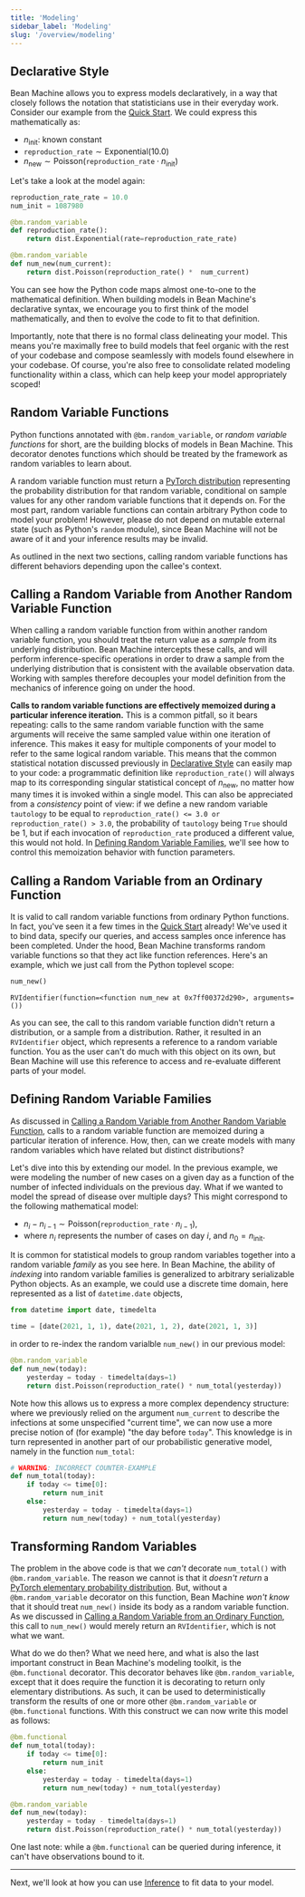 ```yaml
---
title: 'Modeling'
sidebar_label: 'Modeling'
slug: '/overview/modeling'
---
```


## <a name="declarative_style"></a>Declarative Style

Bean Machine allows you to express models declaratively, in a way that closely follows the notation that statisticians use in their everyday work. Consider our example from the [Quick Start](../quick_start/quick_start.mdx). We could express this mathematically as:

* $n_\text{init}$: known constant
* $\texttt{reproduction\_rate} \sim \text{Exponential}(10.0)$
* $n_\text{new} \sim \text{Poisson}(\texttt{reproduction\_rate} \cdot n_\text{init})$

Let's take a look at the model again:

```py
reproduction_rate_rate = 10.0
num_init = 1087980

@bm.random_variable
def reproduction_rate():
    return dist.Exponential(rate=reproduction_rate_rate)

@bm.random_variable
def num_new(num_current):
    return dist.Poisson(reproduction_rate() *  num_current)
```

You can see how the Python code maps almost one-to-one to the mathematical definition. When building models in Bean Machine's declarative syntax, we encourage you to first think of the model mathematically, and then to evolve the code to fit to that definition.

Importantly, note that there is no formal class delineating your model. This means you're maximally free to build models that feel organic with the rest of your codebase and compose seamlessly with models found elsewhere in your codebase. Of course, you're also free to consolidate related modeling functionality within a class, which can help keep your model appropriately scoped!

## Random Variable Functions

Python functions annotated with `@bm.random_variable`, or _random variable functions_ for short, are the building blocks of models in Bean Machine. This decorator denotes functions which should be treated by the framework as random variables to learn about.

A random variable function must return a [PyTorch distribution](https://pytorch.org/docs/stable/distributions.html?highlight=distribution#module-torch.distributions) representing the probability distribution for that random variable, conditional on sample values for any other random variable functions that it depends on. For the most part, random variable functions can contain arbitrary Python code to model your problem! However, please do not depend on mutable external state (such as Python's `random` module), since Bean Machine will not be aware of it and your inference results may be invalid.

As outlined in the next two sections, calling random variable functions has different behaviors depending upon the callee's context.

## <a name="calling_inside"></a>Calling a Random Variable from Another Random Variable Function

When calling a random variable function from within another random variable function, you should treat the return value as a _sample_ from its underlying distribution. Bean Machine intercepts these calls, and will perform inference-specific operations in order to draw a sample from the underlying distribution that is consistent with the available observation data. Working with samples therefore decouples your model definition from the mechanics of inference going on under the hood.

**Calls to random variable functions are effectively memoized during a particular inference iteration.** This is a common pitfall, so it bears repeating: calls to the same random variable function with the same arguments will receive the same sampled value within one iteration of inference. This makes it easy for multiple components of your model to refer to the same logical random variable. This means that the common statistical notation discussed previously in [Declarative Style](#declarative_style) can easily map to your code: a programmatic definition like `reproduction_rate()` will always map to its corresponding singular statistical concept of $n_\text{new}$, no matter how many times it is invoked within a single model. This can also be appreciated from a _consistency_ point of view: if we define a new random variable `tautology` to be equal to `reproduction_rate() <= 3.0 or reproduction_rate() > 3.0`, the probability of `tautology` being `True` should be $1$, but if each invocation of `reproduction_rate` produced a different value, this would not hold. In [Defining Random Variable Families](#random_variable_families), we'll see how to control this memoization behavior with function parameters.

## <a name="calling_outside"></a>Calling a Random Variable from an Ordinary Function

It is valid to call random variable functions from ordinary Python functions. In fact, you've seen it a few times in the [Quick Start](../quick_start/quick_start.mdx) already! We've used it to bind data, specify our queries, and access samples once inference has been completed. Under the hood, Bean Machine transforms random variable functions so that they act like function references. Here's an example, which we just call from the Python toplevel scope:

```py
num_new()
```
```
RVIdentifier(function=<function num_new at 0x7ff00372d290>, arguments=())
```

As you can see, the call to this random variable function didn't return a distribution, or a sample from a distribution. Rather, it resulted in an `RVIdentifier` object, which represents a reference to a random variable function. You as the user can't do much with this object on its own, but Bean Machine will use this reference to access and re-evaluate different parts of your model.

## <a name="random_variable_families"></a>Defining Random Variable Families

As discussed in [Calling a Random Variable from Another Random Variable Function](#calling_inside), calls to a random variable function are memoized during a particular iteration of inference. How, then, can we create models with many random variables which have related but distinct distributions?

Let's dive into this by extending our model. In the previous example, we were modeling the number of new cases on a given day as a function of the number of infected individuals on the previous day. What if we wanted to model the spread of disease over multiple days? This might correspond to the following mathematical model:

* $n_i-n_{i-1} \sim \text{Poisson}(\texttt{reproduction\_rate} \cdot n_{i-1})$,
* where $n_i$ represents the number of cases on day $i$, and $n_0=n_\text{init}$.

It is common for statistical models to group random variables together into a random variable _family_ as you see here. In Bean Machine, the ability of _indexing_ into random variable families is generalized to arbitrary serializable Python objects. As an example, we could use a discrete time domain, here represented as a list of `datetime.date` objects,

```py
from datetime import date, timedelta

time = [date(2021, 1, 1), date(2021, 1, 2), date(2021, 1, 3)]
```

in order to re-index the random varialble `num_new()` in our previous model:

```py
@bm.random_variable
def num_new(today):
    yesterday = today - timedelta(days=1)
    return dist.Poisson(reproduction_rate() * num_total(yesterday))
```

Note how this allows us to express a more complex dependency structure: where we previously relied on the argument `num_current` to describe the infections at some unspecified "current time", we can now use a more precise notion of (for example) "the day before `today`". This knowledge is in turn represented in another part of our probabilistic generative model, namely in the function `num_total`:

```py
# WARNING: INCORRECT COUNTER-EXAMPLE
def num_total(today):
    if today <= time[0]:
        return num_init
    else:
        yesterday = today - timedelta(days=1)
        return num_new(today) + num_total(yesterday)
```

## Transforming Random Variables

The problem in the above code is that we _can't_ decorate `num_total()` with `@bm.random_variable`. The reason we cannot is that it _doesn't return_ a [PyTorch elementary probability distribution](https://pytorch.org/docs/stable/distributions.html?highlight=distribution#module-torch.distributions). But, without a `@bm.random_variable` decorator on this function, Bean Machine _won't know_ that it should treat `num_new()` inside its body as a random variable function. As we discussed in [Calling a Random Variable from an Ordinary Function](#calling_outside), this call to `num_new()` would merely return an `RVIdentifier`, which is not what we want.

What do we do then? What we need here, and what is also the last important construct in Bean Machine's modeling toolkit, is the `@bm.functional` decorator. This decorator behaves like `@bm.random_variable`, except that it does require the function it is decorating to return only elementary distributions. As such, it can be used to deterministically transform the results of one or more other `@bm.random_variable` or `@bm.functional` functions. With this construct we can now write this model as follows:

```py
@bm.functional
def num_total(today):
    if today <= time[0]:
        return num_init
    else:
        yesterday = today - timedelta(days=1)
        return num_new(today) + num_total(yesterday)

@bm.random_variable
def num_new(today):
    yesterday = today - timedelta(days=1)
    return dist.Poisson(reproduction_rate() * num_total(yesterday))
```

One last note: while a `@bm.functional` can be queried during inference, it can't have observations bound to it.

---

Next, we'll look at how you can use [Inference](../inference/inference.md) to fit data to your model.
